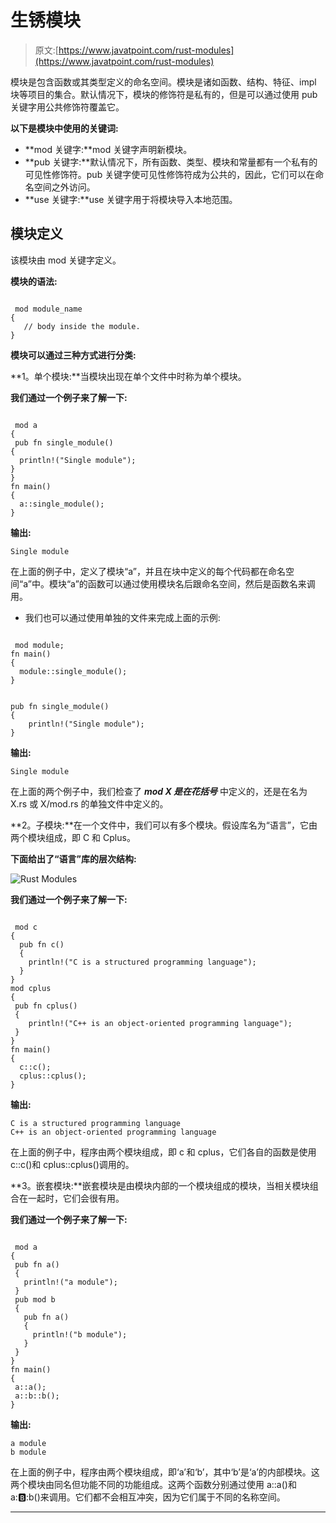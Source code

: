 # 生锈模块

> 原文:[https://www.javatpoint.com/rust-modules](https://www.javatpoint.com/rust-modules)

模块是包含函数或其类型定义的命名空间。模块是诸如函数、结构、特征、impl 块等项目的集合。默认情况下，模块的修饰符是私有的，但是可以通过使用 pub 关键字用公共修饰符覆盖它。

**以下是模块中使用的关键词:**

*   **mod 关键字:**mod 关键字声明新模块。
*   **pub 关键字:**默认情况下，所有函数、类型、模块和常量都有一个私有的可见性修饰符。pub 关键字使可见性修饰符成为公共的，因此，它们可以在命名空间之外访问。
*   **use 关键字:**use 关键字用于将模块导入本地范围。

## 模块定义

该模块由 mod 关键字定义。

**模块的语法:**

```

 mod module_name
{
   // body inside the module. 
} 

```

**模块可以通过三种方式进行分类:**

**1。单个模块:**当模块出现在单个文件中时称为单个模块。

**我们通过一个例子来了解一下:**

```

 mod a
{
 pub fn single_module()
{
  println!("Single module");
}
}
fn main()
{
  a::single_module();
}

```

**输出:**

```
Single module

```

在上面的例子中，定义了模块“a”，并且在块中定义的每个代码都在命名空间“a”中。模块“a”的函数可以通过使用模块名后跟命名空间，然后是函数名来调用。

*   我们也可以通过使用单独的文件来完成上面的示例:

```

 mod module;
fn main()
{
  module::single_module();
}

```

```

pub fn single_module()
{
	println!("Single module");
}

```

**输出:**

```
Single module

```

在上面的两个例子中，我们检查了 ***mod X 是在花括号*** 中定义的，还是在名为 X.rs 或 X/mod.rs 的单独文件中定义的。

**2。子模块:**在一个文件中，我们可以有多个模块。假设库名为“语言”，它由两个模块组成，即 C 和 Cplus。

**下面给出了“语言”库的层次结构:**

![Rust Modules](../Images/0cdd731e81803abd9f767eb83fd0950f.png)

**我们通过一个例子来了解一下:**

```

 mod c
{
  pub fn c()
  {
    println!("C is a structured programming language");
  }
}
mod cplus
{
 pub fn cplus()
 {
    println!("C++ is an object-oriented programming language");
 }
}
fn main()
{
  c::c();
  cplus::cplus();
}

```

**输出:**

```
C is a structured programming language
C++ is an object-oriented programming language

```

在上面的例子中，程序由两个模块组成，即 c 和 cplus，它们各自的函数是使用 c::c()和 cplus::cplus()调用的。

**3。嵌套模块:**嵌套模块是由模块内部的一个模块组成的模块，当相关模块组合在一起时，它们会很有用。

**我们通过一个例子来了解一下:**

```

 mod a
{
 pub fn a()
 {
   println!("a module");
 }
 pub mod b
 {
   pub fn a()
   {
     println!("b module");
   }
 }
}
fn main()
{
 a::a();
 a::b::b();
}

```

**输出:**

```
a module
b module

```

在上面的例子中，程序由两个模块组成，即‘a’和‘b’，其中‘b’是‘a’的内部模块。这两个模块由同名但功能不同的功能组成。这两个函数分别通过使用 a::a()和 a::b::b()来调用。它们都不会相互冲突，因为它们属于不同的名称空间。

* * *